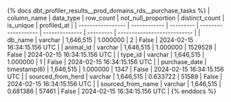 {% docs dbt_profiler_results__prod_domains_rds__purchase_tasks  %}
| column_name       | data_type    | row_count | not_null_proportion | distinct_count | is_unique | profiled_at                 |
| ----------------- | ------------ | --------- | ------------------- | -------------- | --------- | --------------------------- |
| db_name           | varchar      | 1,646,515 |            1.000000 |              2 |     False | 2024-02-15 16:34:15.156 UTC |
| animal_id         | varchar      | 1,646,515 |            1.000000 |        1529528 |     False | 2024-02-15 16:34:15.156 UTC |
| type_id           | varchar      | 1,646,515 |            1.000000 |              1 |     False | 2024-02-15 16:34:15.156 UTC |
| purchase_date     | timestamp(6) | 1,646,515 |            1.000000 |           1347 |     False | 2024-02-15 16:34:15.156 UTC |
| sourced_from_herd | varchar      | 1,646,515 |            0.633722 |          51589 |     False | 2024-02-15 16:34:15.156 UTC |
| sourced_from_name | varchar      | 1,646,515 |            0.681386 |          57461 |     False | 2024-02-15 16:34:15.156 UTC |
{% enddocs %}
